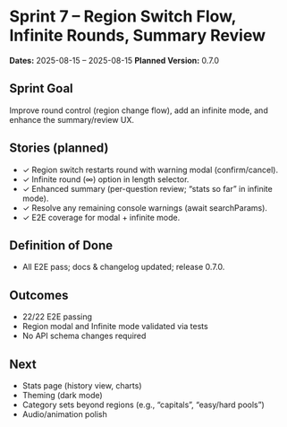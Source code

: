 # Sprint 7 – Region Switch Flow, Infinite Rounds, Summary Review
**Dates:** 2025-08-15 – 2025-08-15
**Planned Version:** 0.7.0

## Sprint Goal
Improve round control (region change flow), add an infinite mode, and enhance the summary/review UX.

## Stories (planned)
- ✓ Region switch restarts round with warning modal (confirm/cancel).
- ✓ Infinite round (∞) option in length selector.
- ✓ Enhanced summary (per-question review; “stats so far” in infinite mode).
- ✓ Resolve any remaining console warnings (await searchParams).
- ✓ E2E coverage for modal + infinite mode.

## Definition of Done
- All E2E pass; docs & changelog updated; release 0.7.0.

## Outcomes
- 22/22 E2E passing
- Region modal and Infinite mode validated via tests
- No API schema changes required

## Next
- Stats page (history view, charts)
- Theming (dark mode)
- Category sets beyond regions (e.g., “capitals”, “easy/hard pools”)
- Audio/animation polish
